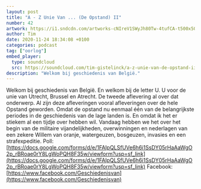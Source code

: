 ```yaml
---
layout: post
title: "A - Z Unie Van ... (De Opstand) II"
number: 42
artwork: https://i1.sndcdn.com/artworks-cNIreV1SWyJh80Tw-4tufCA-t500x500.jpg
author: Tim
date: 2020-11-24 18:34:08 +0100
categories: podcast
tag: ["oorlog"]
embed_player:
  type: soundcloud
  src: https://soundcloud.com/tim-gistelinck/a-z-unie-van-de-opstand-ii
description: "Welkom bij geschiedenis van België."
---
```

Welkom bij geschiedenis van België. En welkom bij de letter U. U voor de unie van Utrecht, Brussel en Atrecht. De tweede aflevering al over dat onderwerp. Al zijn deze afleveringen vooral afleveringen over de hele Opstand geworden. Omdat de opstand nu eenmaal één van de belangrijkste periodes in de geschiedenis van de lage landen is. En omdat ik het er stiekem al een tijdje over hebben wil. Vandaag hebben we het over het begin van de militaire vijandelijkheden, overwinningen en nederlagen van een zekere Willem van oranje, watergeuzen, bosgeuzen, invasies en een strafexpeditie.
Poll: [https://docs.google.com/forms/d/e/1FAIpQLSfUVe6h6i1SsDY05rHaAaWgO2p_rBRoae0rY8LgWoPQH8F35w/viewform?usp=sf_link](https://docs.google.com/forms/d/e/1FAIpQLSfUVe6h6i1SsDY05rHaAaWgO2p_rBRoae0rY8LgWoPQH8F35w/viewform?usp=sf_link)
Facebook: [https://www.facebook.com/Geschiedenisvan](https://www.facebook.com/Geschiedenisvan)